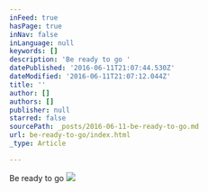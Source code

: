 ```yaml
---
inFeed: true
hasPage: true
inNav: false
inLanguage: null
keywords: []
description: 'Be ready to go '
datePublished: '2016-06-11T21:07:44.530Z'
dateModified: '2016-06-11T21:07:12.044Z'
title: ''
author: []
authors: []
publisher: null
starred: false
sourcePath: _posts/2016-06-11-be-ready-to-go.md
url: be-ready-to-go/index.html
_type: Article

---
```

Be ready to go ![](https://the-grid-user-content.s3-us-west-2.amazonaws.com/a426a5f8-6b1c-40ac-b115-aaa88d128e63.jpg)
